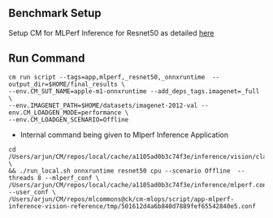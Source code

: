 ## Benchmark Setup

Setup CM for MLPerf Inference for Resnet50 as detailed [here](/open/OctoML/code/resnet50/README.md) 

## Run Command
```
cm run script --tags=app,mlperf,_resnet50,_onnxruntime  --output_dir=$HOME/final_results \
--env.CM_SUT_NAME=apple-m1-onnxruntime --add_deps_tags.imagenet=_full \
--env.IMAGENET_PATH=$HOME/datasets/imagenet-2012-val --env.CM_LOADGEN_MODE=performance \
--env.CM_LOADGEN_SCENARIO=Offline
```

* Internal command being given to Mlperf Inference Application

```
cd /Users/arjun/CM/repos/local/cache/a1105ad0b3c74f3e/inference/vision/classification_and_detection \
&& ./run_local.sh onnxruntime resnet50 cpu --scenario Offline  --threads 8 --mlperf_conf \
/Users/arjun/CM/repos/local/cache/a1105ad0b3c74f3e/inference/mlperf.conf --user_conf \
/Users/arjun/CM/repos/mlcommons@ck/cm-mlops/script/app-mlperf-inference-vision-reference/tmp/501612d4a6b840d7889fef65542840e5.conf
```
